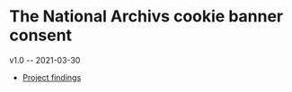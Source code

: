 # The National Archivs cookie banner consent

v1.0 -- 2021-03-30

- [Project findings](https://github.com/nationalarchives/ds-cookie-consent/blob/main/docs/about-the-project.md)

